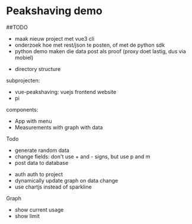 # Peakshaving demo

##TODO
+ maak nieuw project met vue3 cli
+ onderzoek hoe met rest/json te posten, of met de python sdk
+ python demo maken die data post als proof (proxy doet lastig, dus via mobiel)

- directory structure

subprojecten:
- vue-peakshaving: vuejs frontend website
- pi 

components:
+ App with menu
+ Measurements with graph with data

Todo
+ generate random data
+ change fields: don't use + and - signs, but use p and m
+ post data to database
- auth auth to project
- dynamically update graph on data change
- use chartjs instead of sparkline

Graph
- show current usage
- show limit


